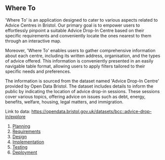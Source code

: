 ## Where To


'Where To' is an application designed to cater to various aspects related to Advice Centres in Bristol. Our primary goal is to empower users to effortlessly pinpoint a suitable Advice Drop-In Centre based on their specific requirements and conveniently locate the ones nearest to them through an interactive map. 

Moreover, 'Where To' enables users to gather comprehensive information about each centre, including its written address, organisation, and the types of advice offered. This information is conveniently presented in an easily navigable table format, allowing users to apply filters tailored to their specific needs and preferences.


The information is sourced from the dataset named 'Advice Drop-In Centre' provided by Open Data Bristol. The dataset includes details to inform the public by indicating the location of advice drop-in sessions. These sessions cover various topics, offering advice on issues such as debt, energy, benefits, welfare, housing, legal matters, and immigration.

Link to data: https://opendata.bristol.gov.uk/datasets/bcc::advice-drop-in/explore




1. [Planning](docs/planning.md)
2. [Requirements](docs/requirements.md)
3. [Design](docs/design.md)
4. [Implementation](docs/implementation.md)
5. [Testing](docs/testing.md)
6. [Deployment](docs/deployment.md)
